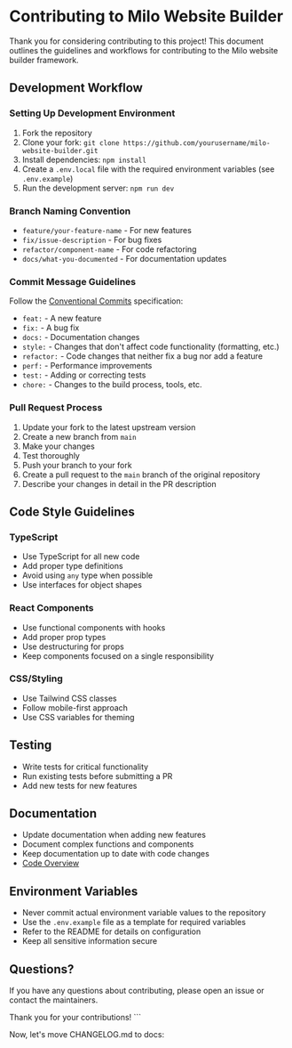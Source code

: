 # Contributing to Milo Website Builder

Thank you for considering contributing to this project! This document outlines the guidelines and workflows for contributing to the Milo website builder framework.

## Development Workflow

### Setting Up Development Environment

1. Fork the repository
2. Clone your fork: `git clone https://github.com/yourusername/milo-website-builder.git`
3. Install dependencies: `npm install`
4. Create a `.env.local` file with the required environment variables (see `.env.example`)
5. Run the development server: `npm run dev`

### Branch Naming Convention

- `feature/your-feature-name` - For new features
- `fix/issue-description` - For bug fixes
- `refactor/component-name` - For code refactoring
- `docs/what-you-documented` - For documentation updates

### Commit Message Guidelines

Follow the [Conventional Commits](https://www.conventionalcommits.org/) specification:

- `feat:` - A new feature
- `fix:` - A bug fix
- `docs:` - Documentation changes
- `style:` - Changes that don't affect code functionality (formatting, etc.)
- `refactor:` - Code changes that neither fix a bug nor add a feature
- `perf:` - Performance improvements
- `test:` - Adding or correcting tests
- `chore:` - Changes to the build process, tools, etc.

### Pull Request Process

1. Update your fork to the latest upstream version
2. Create a new branch from `main`
3. Make your changes
4. Test thoroughly
5. Push your branch to your fork
6. Create a pull request to the `main` branch of the original repository
7. Describe your changes in detail in the PR description

## Code Style Guidelines

### TypeScript

- Use TypeScript for all new code
- Add proper type definitions
- Avoid using `any` type when possible
- Use interfaces for object shapes

### React Components

- Use functional components with hooks
- Add proper prop types
- Use destructuring for props
- Keep components focused on a single responsibility

### CSS/Styling

- Use Tailwind CSS classes
- Follow mobile-first approach
- Use CSS variables for theming

## Testing

- Write tests for critical functionality
- Run existing tests before submitting a PR
- Add new tests for new features

## Documentation

- Update documentation when adding new features
- Document complex functions and components
- Keep documentation up to date with code changes
- [Code Overview](./CODE_OVERVIEW.md)

## Environment Variables

- Never commit actual environment variable values to the repository
- Use the `.env.example` file as a template for required variables
- Refer to the README for details on configuration
- Keep all sensitive information secure

## Questions?

If you have any questions about contributing, please open an issue or contact the maintainers.

Thank you for your contributions!
\`\`\`

Now, let's move CHANGELOG.md to docs:
